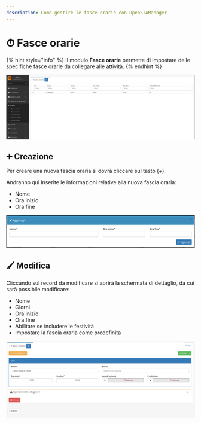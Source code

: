 ```yaml
---
description: Come gestire le fasce orarie con OpenSTAManager
---
```


# ⏱ Fasce orarie

{% hint style="info" %}
Il modulo **Fasce orarie** permette di impostare delle specifiche fasce orarie da collegare alle attività.
{% endhint %}

![](<../../.gitbook/assets/image (50) (1).png>)

## ➕ Creazione

Per creare una nuova fascia oraria si dovrà cliccare sul tasto (+).

Andranno qui inserite le informazioni relative alla nuova fascia oraria:

* Nome
* Ora inizio
* Ora fine

![](<../../.gitbook/assets/image (74) (1) (1).png>)

## 🖌️ Modifica

Cliccando sul record da modificare si aprirà la schermata di dettaglio, da cui sarà possibile modificare:

* Nome
* Giorni
* Ora inizio
* Ora fine
* Abilitare se includere le festività
* Impostare la fascia oraria come predefinita

![](<../../.gitbook/assets/image (52) (1) (1).png>)
